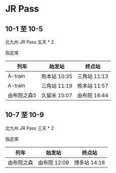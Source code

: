 JR Pass
========

## 10-1 至 10-5

北九州 JR Pass 五天 * 2

指定席

| 列车 | 始发站 | 终点站 |
| -------- | -------- | -------- |
| A-train | 熊本站 10:35 | 三角站 11:13 |
| A-train | 三角站 11:19 | 熊本站 11:57 |
| 由布院之森5 | 久留米 15:07 | 由布院 16:44 |

## 10-7 至 10-9

北九州 JR Pass 三天 * 2

指定席

| 列车 | 始发站 | 终点站 |
| -------- | -------- | -------- |
| 由布院之森 | 由布院 12:09 | 博多站 14:16 |